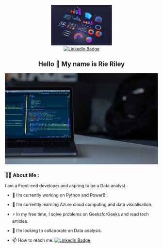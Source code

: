 <div id="header" align="center">
 
  <img src="https://github.com/RieRiley/asset/blob/main/analtic%20Img.jpg" width="200; height:200"/>

<div id="badges">
  <a href="https://www.linkedin.com/in/rie-riley-b1bb8a5/">
    <img src="https://img.shields.io/badge/LinkedIn-blue?style=for-the-badge&logo=linkedin&logoColor=white" alt="LinkedIn Badge"/>
  </a>
</div>

### <h2>Hello 👋 My name is Rie Riley </h2>

<div align="center">
  <img src="https://github.com/RieRiley/asset/blob/main/codingLaptop.jpg" width="600" height="300"/>
</div>
</div>

### :woman_technologist: About Me :
<!--
**RieRiley/RieRiley** is a ✨ _special_ ✨ repository because its `README.md` (this file) appears on your GitHub profile.
-->
I am a Front-end developer and aspring to be a Data analyst.

- 🔭 I’m currently working on Python and PowerBI.
- 🌱 I’m currently learning Azure cloud computing and data visualisation.
- ⚡ In my free time, I solve problems on GeeksforGeeks and read tech articles.
- 👯 I’m looking to collaborate on Data analysis.
- 📫 How to reach me: [![Linkedin Badge](https://img.shields.io/badge/-RieRiley-blue?style=flat&logo=Linkedin&logoColor=white)](https://www.linkedin.com/in/rie-riley-b1bb8a5/)

  <!--
- 🤔 I’m looking for help with ...
- 💬 Ask me about ...
- 😄 Pronouns: ...
- ⚡ Fun fact: ...
-->
### :hammer_and_wrench: Languages and Tools :
<div>
  <img src="https://github.com/devicons/devicon/blob/master/icons/python/python-original-wordmark.svg" title="Python" alt="Python" width="40" height="40"/>&nbsp;
  <img src="https://github.com/RieRiley/asset/blob/main/microsoft-sql-server-1.svg" title="MS SQL server" alt="MS SQL server" width="50" height="50"/>&nbsp;
  <img src="https://github.com/RieRiley/asset/blob/main/azure-2.svg" title="Azure" alt="Azure" width="40" height="40"/>&nbsp;
  <img src="https://github.com/RieRiley/asset/blob/main/visual-studio-code-1.svg" title="Visual Studio" alt="Visual Studio" width="40" height="40"/>&nbsp;
  <img src="https://github.com/devicons/devicon/blob/master/icons/rstudio/rstudio-original.svg" title="R Studio" alt="R Studio" width="50" height="50"/>&nbsp;
  <img src="https://github.com/devicons/devicon/blob/master/icons/photoshop/photoshop-plain.svg" title="Photoshop" alt="Photoshop" width="40" height="40"/>&nbsp;
  <img src="https://github.com/devicons/devicon/blob/master/icons/css3/css3-plain-wordmark.svg"  title="CSS3" alt="CSS" width="50" height="50"/>&nbsp;
  <img src="https://github.com/devicons/devicon/blob/master/icons/html5/html5-original.svg" title="HTML5" alt="HTML" width="40" height="40"/>&nbsp;
  <img src="https://github.com/devicons/devicon/blob/master/icons/javascript/javascript-original.svg" title="JavaScript" alt="JavaScript" width="40" height="40"/>&nbsp;
  <img src="https://github.com/devicons/devicon/blob/master/icons/bootstrap/bootstrap-original-wordmark.svg" title="bootstrap" alt="bootstrap" width="40" height="40"/>&nbsp;
  <img src="https://github.com/devicons/devicon/blob/master/icons/illustrator/illustrator-plain.svg" title="Illustrator"  alt="Illustrator" width="40" height="40"/>&nbsp;
  <img src="https://github.com/RieRiley/asset/blob/main/Microsoft%20Power%20Bi%20Logo%20Vector.svg" title="Power BI"  alt="Power BI" width="40" height="40"/>&nbsp;
  <img src="https://github.com/devicons/devicon/blob/master/icons/pandas/pandas-original-wordmark.svg" title="Pandas" alt="Pandas" width="50" height="50"/>&nbsp;
  <img src="https://github.com/RieRiley/asset/blob/main/tableau-software.svg" title="Tableau" alt="Tableau" width="40" height="40"/>&nbsp;
  <img src="https://github.com/RieRiley/asset/blob/main/microsoft-5.svg" title="microsoft" alt="microsoft" width="40" height="40"/>
<!--  
 <img src="https://github.com/devicons/devicon/blob/master/icons/github/github-original-wordmark.svg" title="GitHub" **alt="GitHub" width="40" height="40"/> 
-->


</div>
